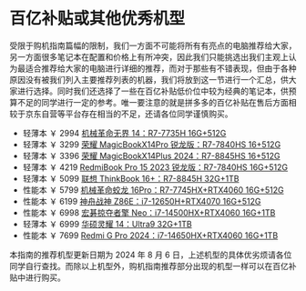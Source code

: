# 百亿补贴或其他优秀机型

受限于购机指南篇幅的限制，我们一方面不可能将所有有亮点的电脑推荐给大家，另一方面很多笔记本在配置和价格上有所冲突，因此我们只能挑选出我们主观上认为最适合推荐给大家的电脑进行详细的推荐，而对于那些有不错表现，但由于各种原因没有被我们列入主要推荐列表的机器，我们将放到这一节进行一个汇总，供大家进行选择。同时我们还选择了一些在百亿补贴低价位中较为经典的笔记本，供预算不足的同学进行一定的参考。唯一要注意的就是拼多多的百亿补贴在售后方面相较于京东自营等平台存在相当的不足，还请各位同学谨慎购买。

-   轻薄本 ￥ 2994 [机械革命无界 14：R7-7735H 16G+512G](https://mobile.yangkeduo.com/goods2.html?ps=ciXF2zfYHQ)
-   轻薄本 ￥ 3299 [荣耀 MagicBookX14Pro 锐龙版：R7-7840HS 16+512G](https://mobile.yangkeduo.com/goods1.html?ps=0MUMyEqzvK)
-   轻薄本 ￥ 3396 [荣耀 MagicBookX14Plus 2024：R7-8845HS 16+512G](https://mobile.yangkeduo.com/goods.html?ps=o7imCfcxDZ)
-   轻薄本 ￥ 4219 [RedmiBook Pro 15 2023 锐龙版：R7-7840HS 16G+512G](https://mobile.yangkeduo.com/goods.html?ps=IdiugssJcm)
-   轻薄本 ￥ 5099 [联想 ThinkBook 16+：R7-8845H 32G+1TB](https://mobile.yangkeduo.com/goods.html?ps=AZK6khspCh)
-   性能本 ￥ 5799 [机械革命蛟龙 16Pro：R7-7745HX+RTX4060 16G+512G](https://mobile.yangkeduo.com/goods2.html?ps=Qke045mQlA)
-   性能本 ￥ 6199 [神舟战神 Z86E：i7-12650H+RTX4070 16G+512G](https://mobile.yangkeduo.com/goods2.html?ps=Hnau1AT09S)
-   性能本 ￥ 6998 [宏碁掠夺者擎 Neo：i7-14500HX+RTX4060 16G+1TB](https://mobile.yangkeduo.com/goods.html?ps=5ZEAj8pR72)
-   轻薄本 ￥ 6999 [华硕灵耀 14：Ultra9 32G+1TB](https://3.cn/23hvc-dU)
-   性能本 ￥ 7699 [Redmi G Pro 2024：i7-14650HX+RTX4060 16G+1TB](https://3.cn/23hth-1k)

本指南的推荐机型更新日期为 2024 年 8 月 6 日，上述机型的具体优劣烦请各位同学自行查找。而除以上机型外，购机指南推荐部分出现的机型一样可以在百亿补贴中进行购买。
